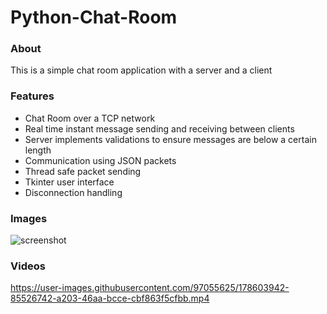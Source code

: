 
# Python-Chat-Room

### About
This is a simple chat room application with a server and a client

### Features
- Chat Room over a TCP network
- Real time instant message sending and receiving between clients
- Server implements validations to ensure messages are below a certain length
- Communication using JSON packets
- Thread safe packet sending
- Tkinter user interface
- Disconnection handling

### Images
![screenshot](https://user-images.githubusercontent.com/97055625/178603763-024ce850-1b2d-480d-abca-ce23b9bd5d0d.PNG)

### Videos
https://user-images.githubusercontent.com/97055625/178603942-85526742-a203-46aa-bcce-cbf863f5cfbb.mp4
